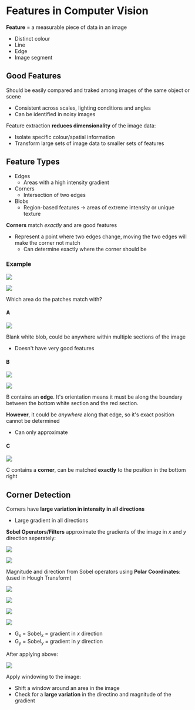 # Features in Computer Vision

**Feature** = a measurable piece of data in an image

* Distinct colour
* Line
* Edge
* Image segment

## Good Features

Should be easily compared and traked among images of the same object or scene

* Consistent across scales, lighting conditions and angles
* Can be identified in noisy images

Feature extraction **reduces dimensionality** of the image data:

* Isolate specific colour/spatial information
* Transform large sets of image data to smaller sets of features

## Feature Types

* Edges
  * Areas with a high intensity gradient
* Corners
  * Intersection of two edges
* Blobs
  * Region-based features -> areas of extreme intensity or unique texture

**Corners** match _exactly_ and are good features

* Represent a point where two edges change, moving the two edges will make the corner not match
  * Can determine exactly where the corner should be

### Example

![](../../images/2018-03-27-10-59-38.png)

![](../../images/2018-03-27-10-59-53.png)

Which area do the patches match with?

#### **A**

![](../../images/2018-03-27-11-00-23.png)

Blank white blob, could be anywhere within multiple sections of the image

* Doesn't have very good features

#### **B**

![](../../images/2018-03-27-11-01-16.png)

![](../../images/2018-03-27-11-01-29.png)

B contains an **edge**. It's orientation means it must be along the boundary between the bottom white section and the red section.

**However**, it could be _anywhere_ along that edge, so it's exact position cannot be determined

* Can only approximate

#### **C**

![](../../images/2018-03-27-11-02-53.png)

C contains a **corner**, can be matched **exactly** to the position in the bottom right

## Corner Detection

Corners have **large variation in intensity in all directions**

* Large gradient in all directions

**Sobel Operators/Filters** approximate the gradients of the image in _x_ and _y_ direction seperately:

![](../../images/2018-03-27-11-29-58.png)

![](../../images/2018-03-27-11-30-10.png)

Magnitude and direction from Sobel operators using **Polar Coordinates**:
(used in Hough Transform)

![](../../images/2018-03-27-11-32-17.png)

![](../../images/2018-03-27-11-33-33.png)

![](../../images/2018-03-27-11-33-24.png)

![](../../images/2018-03-27-11-34-06.png)

* G<sub>x</sub> = Sobel<sub>x</sub> = gradient in _x_ direction
* G<sub>y</sub> = Sobel<sub>y</sub> = gradient in _y_ direction

After applying above:

![](../../images/2018-03-27-11-35-14.png)

Apply windowing to the image:

* Shift a window around an area in the image
* Check for a **large variation** in the directino and magnitude of the gradient
